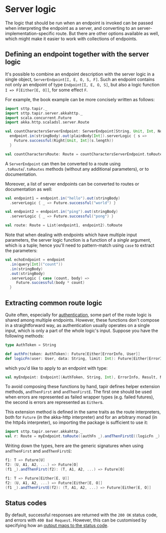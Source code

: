 # Server logic

The logic that should be run when an endpoint is invoked can be passed when interpreting the endpoint as a server, and
converting to an server-implementation-specific route. But there are other options available as well, which might make
it easier to work with collections of endpoints.

## Defining an endpoint together with the server logic

It's possible to combine an endpoint description with the server logic in a single object,
`ServerEndpoint[I, E, O, S, F]`. Such an endpoint contains not only an endpoint of type `Endpoint[I, E, O, S]`, but
also a logic function `I => F[Either[E, O]]`, for some effect `F`.

For example, the book example can be more concisely written as follows:

```scala
import sttp.tapir._
import sttp.tapir.server.akkahttp._
import scala.concurrent.Future
import akka.http.scaladsl.server.Route

val countCharactersServerEndpoint: ServerEndpoint[String, Unit, Int, Nothing, Future] =
  endpoint.in(stringBody).out(plainBody[Int]).serverLogic { s =>
    Future.successful(Right[Unit, Int](s.length))
  }

val countCharactersRoute: Route = countCharactersServerEndpoint.toRoute
```

A `ServerEndpoint` can then be converted to a route using `.toRoute`/`.toRoutes` methods (without any additional
parameters), or to documentation.

Moreover, a list of server endpoints can be converted to routes or documentation as well:

```scala
val endpoint1 = endpoint.in("hello").out(stringBody)
  .serverLogic { _ => Future.successful("world") }

val endpoint2 = endpoint.in("ping").out(stringBody)
  .serverLogic { _ => Future.successful("pong") }

val route: Route = List(endpoint1, endpoint2).toRoute
```

Note that when dealing with endpoints which have multiple input parameters, the server logic function is a function
of a *single* argument, which is a tuple; hence you'll need to pattern-match using `case` to extract the parameters:

```scala
val echoEndpoint = endpoint
  .in(query[Int]("count"))
  .in(stringBody)
  .out(stringBody)
  .serverLogic { case (count, body) =>
     Future.successful(body * count)
  }
```

## Extracting common route logic

Quite often, especially for [authentication](../endpoint/auth.html), some part of the route logic is shared among 
multiple endpoints. However, these functions don't compose in a straightforward way, as authentication usually operates
on a single input, which is only a part of the whole logic's input. Suppose you have the following methods:

```scala
type AuthToken = String

def authFn(token: AuthToken): Future[Either[ErrorInfo, User]]
def logicFn(user: User, data: String, limit: Int): Future[Either[ErrorInfo, Result]]
```

which you'd like to apply to an endpoint with type:

```scala
val myEndpoint: Endpoint[(AuthToken, String, Int), ErrorInfo, Result, Nothing] = ...
```

To avoid composing these functions by hand, tapir defines helper extension methods, `andThenFirst` and `andThenFirstE`. 
The first one should be used when errors are represented as failed wrapper types (e.g. failed futures), the second
is errors are represented as `Either`s. 

This extension method is defined in the same traits as the route interpreters, both for `Future` (in the akka-http
interpreter) and for an arbitrary monad (in the http4s interpreter), so importing the package is sufficient to use it:

```scala
import sttp.tapir.server.akkahttp._
val r: Route = myEndpoint.toRoute((authFn _).andThenFirstE((logicFn _).tupled))
```

Writing down the types, here are the generic signatures when using `andThenFirst` and `andThenFirstE`:

```scala
f1: T => Future[U]
f2: (U, A1, A2, ...) => Future[O]
(f1 _).andThenFirst(f2): (T, A1, A2, ...) => Future[O]

f1: T => Future[Either[E, U]]
f2: (U, A1, A2, ...) => Future[Either[E, O]]
(f1 _).andThenFirstE(f2): (T, A1, A2, ...) => Future[Either[E, O]]
```

## Status codes

By default, successful responses are returned with the `200 OK` status code, and errors with `400 Bad Request`. However,
this can be customised by specifying how an [output maps to the status code](../endpoint/statuscodes.html).
